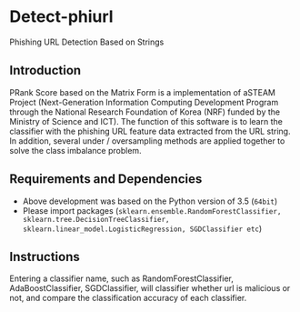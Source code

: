 # Detect-phiurl
Phishing URL Detection Based on Strings

## Introduction
PRank Score based on the Matrix Form is a implementation of aSTEAM Project (Next-Generation Information Computing Development Program through the National Research Foundation of Korea (NRF) funded by the Ministry of Science and ICT). The function of this software is to learn the classifier with the phishing URL feature data extracted from the URL string. In addition, several under / oversampling methods are applied together to solve the class imbalance problem.

## Requirements and Dependencies
* Above development was based on the Python version of 3.5 (`64bit`)
* Please import packages (`sklearn.ensemble.RandomForestClassifier, sklearn.tree.DecisionTreeClassifier, sklearn.linear_model.LogisticRegression, SGDClassifier etc`)

## Instructions
Entering a classifier name, such as RandomForestClassifier, AdaBoostClassifier, SGDClassifier, will classifier whether url is malicious or not, and compare the classification accuracy of each classifier.

